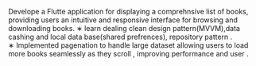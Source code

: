 Develope a Flutte application for displaying a comprehnsive list of books, providing users          an intuitive and responsive interface for browsing and downloading books.
∗  learn dealing clean design pattern(MVVM),data cashing and local data base(shared prefrences), repository pattern .      
∗ Implemented pagenation to handle large dataset allowing users to load more books                                                             seamlessly as they scroll , improving performance and user . 
